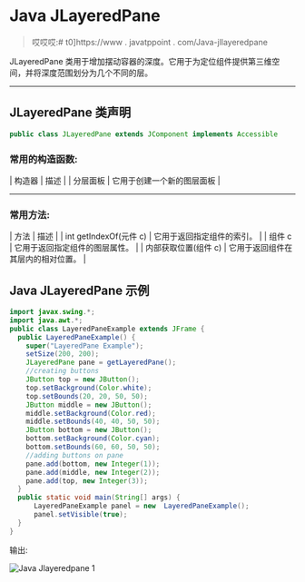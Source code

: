 # Java JLayeredPane

> 哎哎哎:# t0]https://www . javatppoint . com/Java-jllayeredpane

JLayeredPane 类用于增加摆动容器的深度。它用于为定位组件提供第三维空间，并将深度范围划分为几个不同的层。

* * *

## JLayeredPane 类声明

```java
public class JLayeredPane extends JComponent implements Accessible

```

### 常用的构造函数:

| 构造器 | 描述 |
| 分层面板 | 它用于创建一个新的图层面板 |

* * *

### 常用方法:

| 方法 | 描述 |
| int getIndexOf(元件 c) | 它用于返回指定组件的索引。 |
| 组件 c | 它用于返回指定组件的图层属性。 |
| 内部获取位置(组件 c) | 它用于返回组件在其层内的相对位置。 |

## Java JLayeredPane 示例

```java
import javax.swing.*;
import java.awt.*;
public class LayeredPaneExample extends JFrame {
  public LayeredPaneExample() {
    super("LayeredPane Example");
    setSize(200, 200);
    JLayeredPane pane = getLayeredPane();
    //creating buttons
    JButton top = new JButton();
    top.setBackground(Color.white);
    top.setBounds(20, 20, 50, 50);
    JButton middle = new JButton();
    middle.setBackground(Color.red);
    middle.setBounds(40, 40, 50, 50);
    JButton bottom = new JButton();
    bottom.setBackground(Color.cyan);
    bottom.setBounds(60, 60, 50, 50);
    //adding buttons on pane
    pane.add(bottom, new Integer(1));
    pane.add(middle, new Integer(2));
    pane.add(top, new Integer(3));
  }
  public static void main(String[] args) {
	  LayeredPaneExample panel = new  LayeredPaneExample();
      panel.setVisible(true);
  }
}

```

输出:

![Java Jlayeredpane 1](../img/70e0de7e5eee922332f98e6bfc0ab996.png)